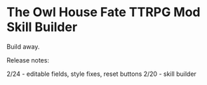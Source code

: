 # The Owl House Fate TTRPG Mod Skill Builder

Build away.

Release notes:

2/24 - editable fields, style fixes, reset buttons
2/20 - skill builder
